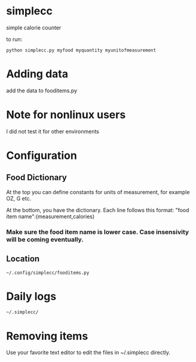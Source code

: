 # simplecc
simple calorie counter

to run:
```
python simplecc.py myfood myquantity myunitofmeasurement
```
# Adding data
add the data to fooditems.py

# Note for nonlinux users
I did not test it for other environments

# Configuration 
## Food Dictionary

At the top you can define constants for units of measurement, for example OZ, G etc. 

At the bottom, you have the dictionary. Each line follows this format:
"food item name":(measurement,calories)

### Make sure the food item name is lower case. Case insensivity will be coming eventually.

## Location
```
~/.config/simplecc/fooditems.py
```

# Daily logs
```
~/.simplecc/
```

# Removing items
Use your favorite text editor to edit the files in ~/.simplecc directly.

